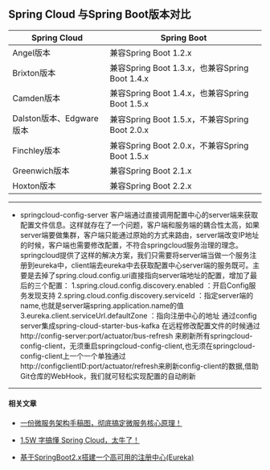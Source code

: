## Spring Cloud 与Spring Boot版本对比

| Spring Cloud             | Spring Boot                                    |
| ------------------------ | ---------------------------------------------- |
| Angel版本                | 兼容Spring Boot 1.2.x                          |
| Brixton版本              | 兼容Spring Boot 1.3.x，也兼容Spring Boot 1.4.x |
| Camden版本               | 兼容Spring Boot 1.4.x，也兼容Spring Boot 1.5.x |
| Dalston版本、Edgware版本 | 兼容Spring Boot 1.5.x，不兼容Spring Boot 2.0.x |
| Finchley版本             | 兼容Spring Boot 2.0.x，不兼容Spring Boot 1.5.x |
| Greenwich版本            | 兼容Spring Boot 2.1.x                          |
| Hoxton版本               | 兼容Spring Boot 2.2.x                          |

------
- springcloud-config-server 
   客户端通过直接调用配置中心的server端来获取配置文件信息。这样就存在了一个问题，客户端和服务端的耦合性太高，如果server端要做集群，客户端只能通过原始的方式来路由，server端改变IP地址的时候，客户端也需要修改配置，不符合springcloud服务治理的理念。springcloud提供了这样的解决方案，我们只需要将server端当做一个服务注册到eureka中，client端去eureka中去获取配置中心server端的服务既可。主要是去掉了spring.cloud.config.uri直接指向server端地址的配置，增加了最后的三个配置：
1.spring.cloud.config.discovery.enabled ：开启Config服务发现支持
2.spring.cloud.config.discovery.serviceId ：指定server端的name,也就是server端spring.application.name的值
3.eureka.client.serviceUrl.defaultZone ：指向注册中心的地址
通过config server集成spring-cloud-starter-bus-kafka 在远程修改配置文件的时候通过http://config-server:port/actuator/bus-refresh 来刷新所有springcloud-config-client，无须重启springcloud-config-client,也无须在springcloud-config-client上一个一个单独通过http://configclientID:port/actuator/refresh来刷新config-client的数据,借助Git仓库的WebHook，我们就可轻松实现配置的自动刷新

--------

#### 相关文章

- [一份微服务架构手稿图，彻底搞定微服务核心原理！](https://mp.weixin.qq.com/s/c3fQsf7oNOk9xfA95CtKHw)

- [1.5W 字搞懂 Spring Cloud，太牛了！](https://mp.weixin.qq.com/s/EHPKm50KmHq_KZIHyVef3A)

- [基于SpringBoot2.x搭建一个高可用的注册中心(Eureka)](https://mp.weixin.qq.com/s/9PYHN7qRA3YF65Fr8mYn4Q)

